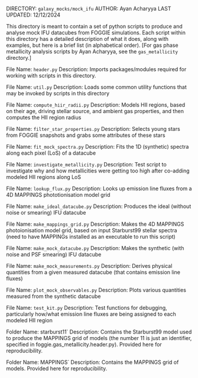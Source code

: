 DIRECTORY: `galaxy_mocks/mock_ifu`
AUTHOR: Ayan Acharyya
LAST UPDATED: 12/12/2024

This directory is meant to contain a set of python scripts to produce and analyse mock IFU datacubes from FOGGIE simulations.
Each script within this directory has a detailed description of what it does, along with examples, but here is a brief list (in alphabetical order).
[For gas phase metallicity analysis scripts by Ayan Acharyya, see the `gas_metallicity` directory.]

File Name: `header.py`
Description: Imports packages/modules required for working with scripts in this directory.

File Name: `util.py`
Description: Loads some common utility functions that may be invoked by scripts in this directory

File Name: `compute_hiir_radii.py`
Description: Models HII regions, based on their age, driving stellar source, and ambient gas properties, and then computes the HII region radius

File Name: `filter_star_properties.py`
Description: Selects young stars from FOGGIE snapshots and grabs some attributes of these stars

File Name: `fit_mock_spectra.py`
Description: Fits the 1D (synthetic) spectra along each pixel (LoS) of a datacube

File Name: `investigate_metallicity.py`
Description: Test script to investigate why and how metallicities were getting too high after co-adding modeled HII regions along LoS

File Name: `lookup_flux.py`
Description: Looks up emission line fluxes from a 4D MAPPINGS phototionisation model grid

File Name: `make_ideal_datacube.py`
Description: Produces the ideal (without noise or smearing) IFU datacube

File Name: `make_mappings_grid.py`
Description: Makes the 4D MAPPINGS photoionisation model grid, based on input Starburst99 stellar spectra (need to have MAPPINGs installed as an executable to run this script)

File Name: `make_mock_datacube.py`
Description: Makes the synthetic (with noise and PSF smearing) IFU datacube

File Name: `make_mock_measurements.py`
Description: Derives physical quantities from a given measured datacube (that contains emission line fluxes)

File Name: `plot_mock_observables.py`
Description: Plots various quantities measured from the synthetic datacube

File Name: `test_kit.py`
Description: Test functions for debugging, particularly how/what emission line fluxes are being assigned to each modeled HII region

Folder Name: starburst11`
Description: Contains the Starburst99 model used to produce the MAPPINGS grid of models (the number 11 is just an identifier, specified in foggie.gas_metallicity.header.py). Provided here for reproducibility.

Folder Name: MAPPINGS`
Description: Contains the MAPPINGS grid of models. Provided here for reproducibility.